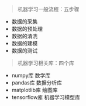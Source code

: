 >机器学习一般流程：五步骤

- 数据的采集
- 数据的预处理
- 数据的清洗
- 数据的建模
- 数据的测试

>机器学习相关库：四个库

- numpy库 数学库
- pandas库 数据分析库
- matplotlib库 绘图库
- tensorflow库 机器学习模型库